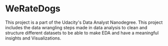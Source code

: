 # WeRateDogs
This project is a part of the Udacity's Data Analyst Nanodegree.
This project includes the data wrangling steps made in data analysis to clean and structure different datasets to be able to make EDA and have a meaningful insights and Visualizations.
